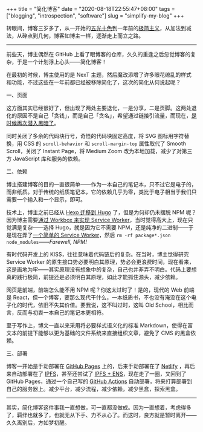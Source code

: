 +++
title = "简化博客"
date = "2020-08-18T22:55:47+08:00"
tags = ["blogging", "introspection", "software"]
slug = "simplify-my-blog"
+++

转眼间，博客三岁多了，从一开始的[五光十色](/tech/hexo-next-optimization/)到一年前的[极简主义](/tech/redesign-this-blog-under-minimalism/)，从加法到减法，从碎点到几何，博客如博主一样，逐渐走上而立之路。

---

前些天，博主偶然在 GitHub 上看了眼博客的仓库，久久的重逢之后忽觉博客的复杂，于是一个计划浮上心头——简化博客！

在最初的时候，博主使用的是 NexT 主题，然后魔改添增了许多眼花缭乱的样式和功能，不过这些在一年前都已经被移除简化了，这次的简化从何说起呢？

一、页面

这方面其实已经很好了，但出现了两处主要退化，一是分享，二是页脚。这两处退化的原因不是自己「贪钱」，而是自己「贪名」，希望通过链接引流量，而现在，[是时候再次潜入黑暗了](https://yixiuer.me/poetry/along-with-me/)。

同时关闭了多余的代码块行号，奇怪的代码块固定高度，将 SVG 图标用字符替换，用 CSS 的 `scroll-behavior` 和 `scroll-margin-top` 属性取代了 Smooth Scroll，关闭了 Instant Page，将 Medium Zoom 改为本地加载，减少了对第三方 JavaScript 库和服务的依赖。

二、依赖

博主搭建博客的目的一直很简单——作为一本自己的笔记本，只不过它是电子的，而非纸质。对于传统的纸质笔记本，它的依赖几乎为零，类比于电子相当于我们只需要一个输入和一个显示，即可。

技术上，博主之前已经从 [Hexo 迁移到 Hugo](/tech/powered-by-hugo/) 了，但是为何却仍未摆脱 NPM 呢？因为博主需要[通过 Workbox 来实现 Service Worker](/tech/pwa-via-workbox/)，当时觉得高大上，现在只觉满是复杂——选择 Hugo，就是因为它不需要 NPM，还是纯净的二进制——于是现在弄了[一个简单的 Service Worker](/tech/a-simple-service-worker/)，然后 `rm -rf package*.json node_modules`——*Farewell, NPM!*

有时代码开发上的 KISS，往往意味着代码链后的复杂。在当时，博主觉得研究 Service Worker 的原生接口势必要明白其原理，势必会更浪费时间，现在看来，这是画地为牢——其实原理没有想象中的复杂，自己也并非弄不明白。代码上要想真的践行极简，前提还是必须明白其原理，如此才能抓住源头，减少依赖。

网页是前端，前端怎么能不用 NPM 呢？你这太过时了！是的，现代的 Web 前端是 React，但一个博客，要那么现代干什么，一本纸质书，不也没有淹没在这个电子化的时代，依旧不失其价值。要我说，这不叫过时，这叫 Old School，相比而言，反而与初衷一本自己的笔记本更相符。

至于写作上，博文一直以来采用将必要样式语义化的标准 Markdown，使得在富文本的前提下能够以更为基础的文件系统来直接组织文章，避免了 CMS 的黑盒依赖。

三、部署

博客一开始是手动部署在 [GitHub Pages](/tech/custom-domains-on-github-pages/) 上的，后来手动部署在了 [Netlify](/tech/deploy-static-site-to-netlify/) ，再后来自动部署在了 [IPFS](/tech/host-your-blog-on-ipfs/)，甚至还尝试了 [IPFS + ENS](/tech/hello-ens/)，现在走了一圈，又回到了 GitHub Pages，通过一个自己写的 [GitHub Actions](/tech/deploy-hugo-to-github-pages-via-github-actions/) 自动部署，将来打算部署到自己的服务器上。减少平台，减少流程，减少依赖，减少黑盒，探索黑盒。

---
 
其实，简化博客这件事我一直想做，可一直都没做成。因为一直想着，考虑得多了，羁绊也就多了，也就无从下手、力不从心了。而这时，良方就是暂时离开——久久离别后，方如梦初醒。
 
